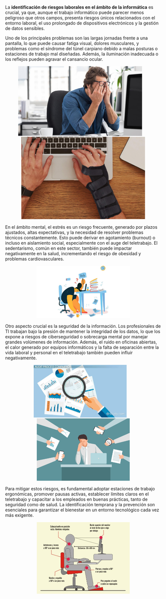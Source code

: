 La **identificación de riesgos laborales en el ámbito de la informática** es crucial, ya que, aunque el trabajo informático puede parecer menos peligroso que otros campos, presenta riesgos únicos 
relacionados con el entorno laboral, el uso prolongado de dispositivos electrónicos y la gestión de datos sensibles.

Uno de los principales problemas son las largas jornadas frente a una pantalla, lo que puede causar fatiga visual, dolores musculares, y problemas como el síndrome del túnel carpiano debido a
malas posturas o estaciones de trabajo mal diseñadas. Además, la iluminación inadecuada o los reflejos pueden agravar el cansancio ocular.

<p align="center">
  <img src="/img/fatiga.jpg" alt="Fatiga" style="width: 400px; height: auto; margin-right: 20px;" />
  <img src="/img/carpiano.png" alt="Carpiano" style="width: 400px; height: auto;" />
</p>

En el ámbito mental, el estrés es un riesgo frecuente, generado por plazos ajustados, altas expectativas, y la necesidad de resolver problemas técnicos constantemente. Esto puede derivar en agotamiento (burnout) o incluso en aislamiento social, especialmente con el auge del teletrabajo. El sedentarismo, común en este sector, también puede impactar negativamente en la salud, incrementando el riesgo de obesidad y problemas cardiovasculares.

<p align="center">
  <img src="/img/burnout.jpg" alt="Burnout" style="width: 300px; height: auto;" />
</p>

Otro aspecto crucial es la seguridad de la información. Los profesionales de TI trabajan bajo la presión de mantener la integridad de los datos, lo que los expone a riesgos de ciberseguridad o sobrecarga mental por manejar grandes volúmenes de información. Además, el ruido en oficinas abiertas, el calor generado por equipos informáticos y la falta de separación entre la vida laboral y personal en el teletrabajo también pueden influir negativamente.

<p align="center">
  <img src="/img/int.png" alt="Integridad" style="width: 300px; height: auto; margin-right: 20px;" />
  <img src="/img/carga.png" alt="Carga mental" style="width: 300px; height: auto;" />
</p>

Para mitigar estos riesgos, es fundamental adoptar estaciones de trabajo ergonómicas, promover pausas activas, establecer límites claros en el teletrabajo y capacitar a los empleados en buenas prácticas, tanto de seguridad como de salud. La identificación temprana y la prevención son esenciales para garantizar el bienestar en un entorno tecnológico cada vez más exigente.

<p align="center">
  <img src="/img/ergonomia.jpg" alt="Ergonomia" style="width: 300px; height: auto;" />
</p>

